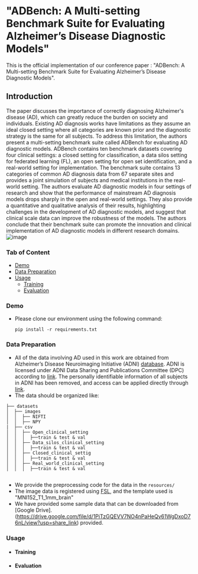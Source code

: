 #  "ADBench: A Multi-setting Benchmark Suite for Evaluating Alzheimer’s Disease Diagnostic Models"


This is the official implementation of our conference paper : "ADBench: A Multi-setting Benchmark Suite for Evaluating Alzheimer’s Disease Diagnostic Models".

## Introduction

The paper discusses the importance of correctly diagnosing Alzheimer's disease (AD), which can greatly reduce the burden on society and individuals. Existing AD diagnosis works have limitations as they assume an ideal closed setting where all categories are known prior and the diagnostic strategy is the same for all subjects. To address this limitation, the authors present a multi-setting benchmark suite called ADBench for evaluating AD diagnostic models. ADBench contains ten benchmark datasets covering four clinical settings: a closed setting for classification, a data silos setting for federated learning (FL), an open setting for open set identification, and a real-world setting for implementation. The benchmark suite contains 13 categories of common AD diagnosis data from 67 separate sites and provides a joint simulation of subjects and medical institutions in the real-world setting. The authors evaluate AD diagnostic models in four settings of research and show that the performance of mainstream AD diagnosis models drops sharply in the open and real-world settings. They also provide a quantitative and qualitative analysis of their results, highlighting challenges in the development of AD diagnostic models, and suggest that clinical scale data can improve the robustness of the models. The authors conclude that their benchmark suite can promote the innovation and clinical implementation of AD diagnostic models in different research domains. 
![image](https://github.com/Only-Child/ADBench/blob/main/resources/framwork_1.png)

### Tab of Content
- [Demo](#5)
- [Data Preparation](#1)
- [Usage](#2)
  - [Training](#3)
  - [Evaluation](#4)
  <!-- - [Visualization](#5) -->
  
<span id="5"></span>
### Demo
- Please clone our environment using the following command:
  ```
  pip install -r requirements.txt
  ```


<span id="1"></span>
### Data Preparation
- All of the data involving AD used in this work are obtained from Alzheimer’s Disease Neuroimaging Initiative (ADNI) [database](http://adni.loni.usc.edu). ADNI is licensed under ADNI Data Sharing and Publications Committee (DPC) according to [link](https://adni.loni.usc.edu/data-samples/access-data/). The personally identifiable information of all subjects in ADNI has been removed, and access can be applied directly through [link](https://ida.loni.usc.edu/explore/jsp/register/register.jsp).
- The data should be organized like:

```
├── datasets
│  ├── images
│  │  ├── NIFTI
│  │  ├── NPY
|  ├── csv
│  │  ├── Open_clinical_setting
│  │  │  ├──train & test & val
│  │  ├── Data_silos_clinical_setting
│  │  │  ├──train & test & val
│  │  ├── Closed_clinical_settig
│  │  │  ├──train & test & val
│  │  ├── Real_world_clinical_setting
│  │  │  ├──train & test & val
     
```
- We provide the preprocessing code for the data in the `resources/`
- The image data is registered using [FSL](https://fsl.fmrib.ox.ac.uk/fsl/fslwiki/), and the template used is "MNI152_T1_1mm_brain"
- We have provided some sample data that can be downloaded from [Google Drive].(https://drive.google.com/file/d/1PiTzGQEVV7NO4nPaHeQv61WgDxoD76nL/view?usp=share_link) provided.

<span id="2"></span>
### Usage
- #### Training
- #### Evaluation
